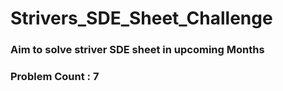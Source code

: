 # Strivers_SDE_Sheet_Challenge

### Aim to solve striver SDE sheet in upcoming Months 
### Problem Count : 7 
